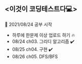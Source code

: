 
<**이것이 코딩테스트다💻**>    
-----------------------------
🌱 2021/08/24 공부 시작
- 하루에 한문제 이상 업로드 하기 🔥
- 08/24 ch03. 그리디 알고리즘 ✔️
- 08/25 ch04. 구현 ✔️
- 08/26 ch05. DFS/BFS

